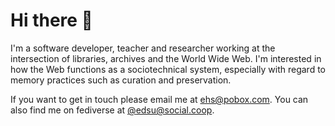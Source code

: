 # Hi there 👋

I'm a software developer, teacher and researcher working at the
intersection of libraries, archives and the World Wide Web. I'm interested
in how the Web functions as a sociotechnical system, especially with
regard to memory practices such as curation and preservation.

If you want to get in touch please email me at [ehs@pobox.com]. You can also
find me on fediverse at [\@edsu@social.coop].

[\@edsu@social.coop]: https://social.coop/@edsu
[ehs@pobox.com]: mailto:ehs@pobox.com
